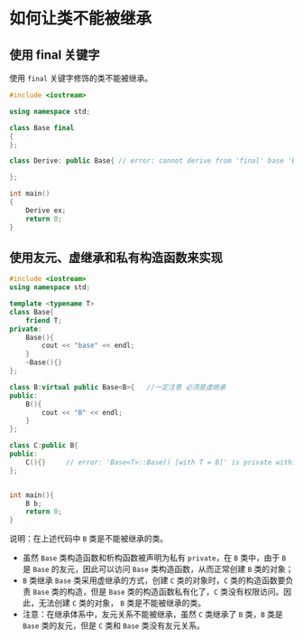 # 如何让类不能被继承

## 使用 final 关键字

使用 `final` 关键字修饰的类不能被继承。

```cpp
#include <iostream>

using namespace std;

class Base final
{
};

class Derive: public Base{ // error: cannot derive from 'final' base 'Base' in derived type 'Derive'

};

int main()
{
    Derive ex;
    return 0;
}
```

## 使用友元、虚继承和私有构造函数来实现

```cpp
#include <iostream>
using namespace std;

template <typename T>
class Base{
    friend T;
private:
    Base(){
        cout << "base" << endl;
    }
    ~Base(){}
};

class B:virtual public Base<B>{   //一定注意 必须是虚继承
public:
    B(){
        cout << "B" << endl;
    }
};

class C:public B{
public:
    C(){}     // error: 'Base<T>::Base() [with T = B]' is private within this context
};


int main(){
    B b;  
    return 0;
}
```

说明：在上述代码中 `B` 类是不能被继承的类。

- 虽然 `Base` 类构造函数和析构函数被声明为私有 `private`，在 `B` 类中，由于 `B` 是 `Base` 的友元，因此可以访问 `Base` 类构造函数，从而正常创建 `B` 类的对象；
- `B` 类继承 `Base` 类采用虚继承的方式，创建 `C` 类的对象时，`C` 类的构造函数要负责 `Base` 类的构造，但是 `Base` 类的构造函数私有化了，`C` 类没有权限访问。因此，无法创建 `C` 类的对象， `B` 类是不能被继承的类。
- 注意：在继承体系中，友元关系不能被继承，虽然 `C` 类继承了 `B` 类，`B` 类是 `Base` 类的友元，但是 `C` 类和 `Base` 类没有友元关系。
